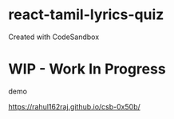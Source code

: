 # react-tamil-lyrics-quiz
Created with CodeSandbox

# WIP - Work In Progress
demo

https://rahul162raj.github.io/csb-0x50b/
